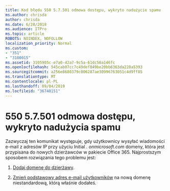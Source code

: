 ```yaml
---
title: Kod błędu 550 5.7.501 odmowa dostępu, wykryto nadużycie spamu
ms.author: chrisda
author: chrisda
ms.date: 6/28/2018
ms.audience: ITPro
ms.topic: article
ROBOTS: NOINDEX, NOFOLLOW
localization_priority: Normal
ms.custom:
- "351"
- "3100015"
ms.assetid: 3105905c-e7a0-42a7-9c5a-61dc56a1d6fc
ms.openlocfilehash: 545cab07cc7c49def849be20bb6363da228a5393
ms.sourcegitcommit: a256e8680379c006287ae30996763051c4d9ff85
ms.translationtype: MT
ms.contentlocale: pl-PL
ms.lasthandoff: 09/04/2019
ms.locfileid: "36740151"
---
```

# <a name="550-57501-access-denied-spam-abuse-detected"></a>550 5.7.501 odmowa dostępu, wykryto nadużycia spamu

Zazwyczaj ten komunikat występuje, gdy użytkownicy wysyłać wiadomości e-mail z adresów IP przy użyciu Initial *. onmicrosoft.com* domeny, która jest przypisana do nowych dzierżawców w pakiecie Office 365. Najprostszym sposobem rozwiązania tego problemu jest:

1. [Dodaj domenę do dzierżawy](https://docs.microsoft.com//office365/admin/setup/add-domain).

2. [Zmień podstawowy adres e-mail użytkowników](https://docs.microsoft.com//office365/admin/add-users/change-a-user-name-and-email-address) na nową domenę niestandardową, którą właśnie dodałeś.
